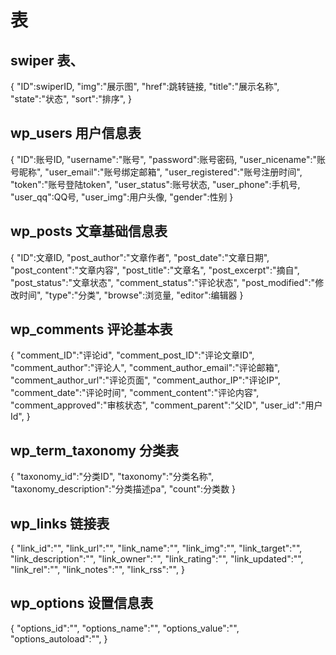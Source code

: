 # 表
## swiper 表、
{
   "ID":swiperID,
    "img":"展示图",
    "href":跳转链接,
    "title":"展示名称",
    "state":"状态",
    "sort":"排序",
}
## wp_users 用户信息表
{
   "ID":账号ID,
    "username":"账号",
    "password":账号密码,
    "user_nicename":"账号昵称",
    "user_email":"账号绑定邮箱",
    "user_registered":"账号注册时间",
    "token":"账号登陆token",
    "user_status":账号状态,
    "user_phone":手机号,
    "user_qq":QQ号,
    "user_img":用户头像,
    "gender":性别
}
## wp_posts 文章基础信息表
{
    "ID":文章ID,
    "post_author":"文章作者",
    "post_date":"文章日期",
    "post_content":"文章内容",
    "post_title":"文章名",
    "post_excerpt":"摘自",
    "post_status":"文章状态",
    "comment_status":"评论状态",
    "post_modified":"修改时间",
    "type":"分类",
    "browse":浏览量,
    "editor":编辑器
}
## wp_comments 评论基本表
{
    "comment_ID":"评论id",
    "comment_post_ID":"评论文章ID",
    "comment_author":"评论人",
    "comment_author_email":"评论邮箱",
    "comment_author_url":"评论页面",
    "comment_author_IP":"评论IP",
    "comment_date":"评论时间",
    "comment_content":"评论内容",
    "comment_approved":"审核状态",
    "comment_parent":"父ID",
    "user_id":"用户Id",
}
## wp_term_taxonomy 分类表
{
    "taxonomy_id":"分类ID",
    "taxonomy":"分类名称",
    "taxonomy_description":"分类描述pa",
    "count":分类数
}
## wp_links 链接表
{
    "link_id":"",
    "link_url":"",
    "link_name":"",
    "link_img":"",
    "link_target":"",
    "link_description":"",
    "link_owner":"",
    "link_rating":"",
    "link_updated":"",
    "link_rel":"",
    "link_notes":"",
    "link_rss":"",
}
## wp_options 设置信息表
{
    "options_id":"",
    "options_name":"",
    "options_value":"",
    "options_autoload":"",
}
